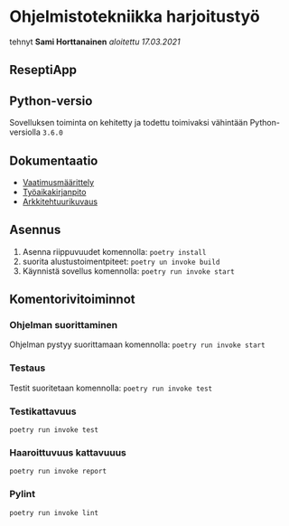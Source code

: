 # Ohjelmistotekniikka harjoitustyö

tehnyt **Sami Horttanainen**
*aloitettu 17.03.2021*

## ReseptiApp

## Python-versio
Sovelluksen toiminta on kehitetty ja todettu toimivaksi vähintään Python-versiolla ```3.6.0 ```
## Dokumentaatio
- [Vaatimusmäärittely](https://github.com/HorttanainenSami/ot-harjoitustyo/blob/master/dokumentit/vaatimusmaarittely.md)
- [Työaikakirjanpito](https://github.com/HorttanainenSami/ot-harjoitustyo/blob/master/dokumentit/tyoaikakirjanpito.md)
- [Arkkitehtuurikuvaus](https://github.com/HorttanainenSami/ot-harjoitustyo/blob/master/dokumentit/arkkitehtuuri.md)

## Asennus
1. Asenna riippuvuudet komennolla:
 ```poetry install```
2. suorita alustustoimentpiteet:
```poetry un invoke build```
3. Käynnistä sovellus komennolla:
```poetry run invoke start```

## Komentorivitoiminnot
### Ohjelman suorittaminen
Ohjelman pystyy suorittamaan komennolla:
```poetry run invoke start```
### Testaus
Testit suoritetaan komennolla:
```poetry run invoke test```
### Testikattavuus
```poetry run invoke test```
### Haaroittuvuus kattavuuus
```poetry run invoke report```
### Pylint
```poetry run invoke lint```
